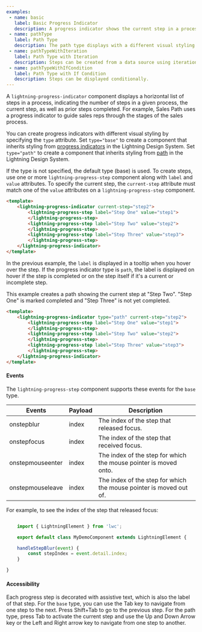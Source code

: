 ```yaml
---
examples:
 - name: basic
   label: Basic Progress Indicator
   description: A progress indicator shows the current step in a process and any previous or later steps.
 - name: pathType
   label: Path Type
   description: The path type displays with a different visual styling than the basic progress indicator.
 - name: pathTypeWithIteration
   label: Path Type with Iteration
   description: Steps can be created from a data source using iteration.
 - name: pathTypeWithIfCondition
   label: Path Type with If Condition
   description: Steps can be displayed conditionally.
---
```

A `lightning-progress-indicator` component displays a horizontal list of steps
in a process, indicating the number of steps in a given process, the current
step, as well as prior steps completed. For example, Sales Path uses a
progress indicator to guide sales reps through the stages of the sales
process.

You can create progress indicators with different visual styling by specifying
the `type` attribute. Set `type="base"` to create a component that inherits
styling from
[progress indicators](https://www.lightningdesignsystem.com/components/progress-indicator/)
in the Lightning Design System. Set `type="path"` to create a
component that inherits styling from
[path](https://www.lightningdesignsystem.com/components/path/) in the
Lightning Design System.

If the type is not specified, the default type (base) is used. To create
steps, use one or more `lightning-progress-step` component along with `label`
and `value` attributes. To specify the current step, the `current-step`
attribute must match one of the `value` attributes on a
`lightning-progress-step` component.

```html
<template>
    <lightning-progress-indicator current-step="step2">
        <lightning-progress-step label="Step One" value="step1">
        </lightning-progress-step>
        <lightning-progress-step label="Step Two" value="step2">
        </lightning-progress-step>
        <lightning-progress-step label="Step Three" value="step3">
        </lightning-progress-step>
    </lightning-progress-indicator>
</template>
```

In the previous example, the `label` is displayed in a tooltip when you hover
over the step. If the progress indicator type is `path`, the label is
displayed on hover if the step is completed or on the step itself if it's a
current or incomplete step.

This example creates a path showing the current step at "Step Two". "Step One"
is marked completed and "Step Three" is not yet completed.

```html
<template>
    <lightning-progress-indicator type="path" current-step="step2">
        <lightning-progress-step label="Step One" value="step1">
        </lightning-progress-step>
        <lightning-progress-step label="Step Two" value="step2">
        </lightning-progress-step>
        <lightning-progress-step label="Step Three" value="step3">
        </lightning-progress-step>
    </lightning-progress-indicator>
</template>
```

#### Events

The `lightning-progress-step` component supports these events for the `base` type.

Events|Payload|Description
-----|-----|-----
onstepblur|index|The index of the step that released focus.
onstepfocus|index|The index of the step that received focus.
onstepmouseenter|index|The index of the step for which the mouse pointer is moved onto.
onstepmouseleave|index|The index of the step for which the mouse pointer is moved out of.

For example, to see the index of the step that released focus:

```javascript

    import { LightningElement } from 'lwc';

    export default class MyDemoComponent extends LightningElement {

    handleStepBlur(event) {
        const stepIndex = event.detail.index;
    }

}
```

#### Accessibility

Each progress step is decorated with assistive text, which is also the label
of that step. For the `base` type, you can use the Tab key to navigate from one
step to the next. Press Shift+Tab to go to the previous step. For the path
type, press Tab to activate the current step and use the Up and Down Arrow key
or the Left and Right arrow key to navigate from one step to another.
